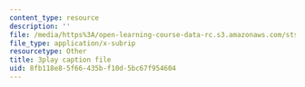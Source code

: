 ```yaml
---
content_type: resource
description: ''
file: /media/https%3A/open-learning-course-data-rc.s3.amazonaws.com/sts-081-innovation-systems-for-science-technology-energy-manufacturing-and-health-spring-2017/8fb118e85f66435bf10d5bc67f954604_RDvMzWDzZkc.srt
file_type: application/x-subrip
resourcetype: Other
title: 3play caption file
uid: 8fb118e8-5f66-435b-f10d-5bc67f954604
---
```

